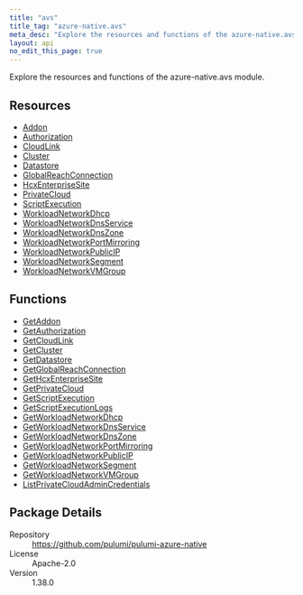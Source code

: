 ```yaml
---
title: "avs"
title_tag: "azure-native.avs"
meta_desc: "Explore the resources and functions of the azure-native.avs module."
layout: api
no_edit_this_page: true
---
```


<!-- WARNING: this file was generated by Pulumi Docs Generator. -->
<!-- Do not edit by hand unless you're certain you know what you are doing! -->

Explore the resources and functions of the azure-native.avs module.

<h2 id="resources">Resources</h2>
<ul class="api">
    <li><a href="addon" title="Addon"><span class="symbol resource"></span>Addon</a></li>
    <li><a href="authorization" title="Authorization"><span class="symbol resource"></span>Authorization</a></li>
    <li><a href="cloudlink" title="CloudLink"><span class="symbol resource"></span>CloudLink</a></li>
    <li><a href="cluster" title="Cluster"><span class="symbol resource"></span>Cluster</a></li>
    <li><a href="datastore" title="Datastore"><span class="symbol resource"></span>Datastore</a></li>
    <li><a href="globalreachconnection" title="GlobalReachConnection"><span class="symbol resource"></span>GlobalReachConnection</a></li>
    <li><a href="hcxenterprisesite" title="HcxEnterpriseSite"><span class="symbol resource"></span>HcxEnterpriseSite</a></li>
    <li><a href="privatecloud" title="PrivateCloud"><span class="symbol resource"></span>PrivateCloud</a></li>
    <li><a href="scriptexecution" title="ScriptExecution"><span class="symbol resource"></span>ScriptExecution</a></li>
    <li><a href="workloadnetworkdhcp" title="WorkloadNetworkDhcp"><span class="symbol resource"></span>WorkloadNetworkDhcp</a></li>
    <li><a href="workloadnetworkdnsservice" title="WorkloadNetworkDnsService"><span class="symbol resource"></span>WorkloadNetworkDnsService</a></li>
    <li><a href="workloadnetworkdnszone" title="WorkloadNetworkDnsZone"><span class="symbol resource"></span>WorkloadNetworkDnsZone</a></li>
    <li><a href="workloadnetworkportmirroring" title="WorkloadNetworkPortMirroring"><span class="symbol resource"></span>WorkloadNetworkPortMirroring</a></li>
    <li><a href="workloadnetworkpublicip" title="WorkloadNetworkPublicIP"><span class="symbol resource"></span>WorkloadNetworkPublicIP</a></li>
    <li><a href="workloadnetworksegment" title="WorkloadNetworkSegment"><span class="symbol resource"></span>WorkloadNetworkSegment</a></li>
    <li><a href="workloadnetworkvmgroup" title="WorkloadNetworkVMGroup"><span class="symbol resource"></span>WorkloadNetworkVMGroup</a></li>
</ul>

<h2 id="functions">Functions</h2>
<ul class="api">
    <li><a href="getaddon" title="GetAddon"><span class="symbol function"></span>GetAddon</a></li>
    <li><a href="getauthorization" title="GetAuthorization"><span class="symbol function"></span>GetAuthorization</a></li>
    <li><a href="getcloudlink" title="GetCloudLink"><span class="symbol function"></span>GetCloudLink</a></li>
    <li><a href="getcluster" title="GetCluster"><span class="symbol function"></span>GetCluster</a></li>
    <li><a href="getdatastore" title="GetDatastore"><span class="symbol function"></span>GetDatastore</a></li>
    <li><a href="getglobalreachconnection" title="GetGlobalReachConnection"><span class="symbol function"></span>GetGlobalReachConnection</a></li>
    <li><a href="gethcxenterprisesite" title="GetHcxEnterpriseSite"><span class="symbol function"></span>GetHcxEnterpriseSite</a></li>
    <li><a href="getprivatecloud" title="GetPrivateCloud"><span class="symbol function"></span>GetPrivateCloud</a></li>
    <li><a href="getscriptexecution" title="GetScriptExecution"><span class="symbol function"></span>GetScriptExecution</a></li>
    <li><a href="getscriptexecutionlogs" title="GetScriptExecutionLogs"><span class="symbol function"></span>GetScriptExecutionLogs</a></li>
    <li><a href="getworkloadnetworkdhcp" title="GetWorkloadNetworkDhcp"><span class="symbol function"></span>GetWorkloadNetworkDhcp</a></li>
    <li><a href="getworkloadnetworkdnsservice" title="GetWorkloadNetworkDnsService"><span class="symbol function"></span>GetWorkloadNetworkDnsService</a></li>
    <li><a href="getworkloadnetworkdnszone" title="GetWorkloadNetworkDnsZone"><span class="symbol function"></span>GetWorkloadNetworkDnsZone</a></li>
    <li><a href="getworkloadnetworkportmirroring" title="GetWorkloadNetworkPortMirroring"><span class="symbol function"></span>GetWorkloadNetworkPortMirroring</a></li>
    <li><a href="getworkloadnetworkpublicip" title="GetWorkloadNetworkPublicIP"><span class="symbol function"></span>GetWorkloadNetworkPublicIP</a></li>
    <li><a href="getworkloadnetworksegment" title="GetWorkloadNetworkSegment"><span class="symbol function"></span>GetWorkloadNetworkSegment</a></li>
    <li><a href="getworkloadnetworkvmgroup" title="GetWorkloadNetworkVMGroup"><span class="symbol function"></span>GetWorkloadNetworkVMGroup</a></li>
    <li><a href="listprivatecloudadmincredentials" title="ListPrivateCloudAdminCredentials"><span class="symbol function"></span>ListPrivateCloudAdminCredentials</a></li>
</ul>

<h2 id="package-details">Package Details</h2>
<dl class="package-details">
	<dt>Repository</dt>
	<dd><a href="https://github.com/pulumi/pulumi-azure-native">https://github.com/pulumi/pulumi-azure-native</a></dd>
	<dt>License</dt>
	<dd>Apache-2.0</dd>
	<dt>Version</dt>
	<dd>1.38.0</dd>
</dl>

